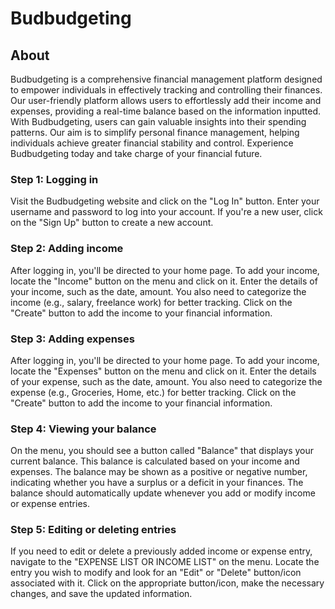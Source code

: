 # Budbudgeting

## About

Budbudgeting is a comprehensive financial management platform designed to empower individuals in effectively tracking and controlling their finances. Our user-friendly platform allows users to effortlessly add their income and expenses, providing a real-time balance based on the information inputted. With Budbudgeting, users can gain valuable insights into their spending patterns. Our aim is to simplify personal finance management, helping individuals achieve greater financial stability and control. Experience Budbudgeting today and take charge of your financial future.

### Step 1: Logging in

Visit the Budbudgeting website and click on the "Log In" button.
Enter your username and password to log into your account. If you're a new user, click on the "Sign Up" button to create a new account.

### Step 2: Adding income

After logging in, you'll be directed to your home page. To add your income, locate the "Income" button on the menu and click on it.
Enter the details of your income, such as the date, amount. You also need to categorize the income (e.g., salary, freelance work) for better tracking.
Click on the "Create" button to add the income to your financial information.

### Step 3: Adding expenses

After logging in, you'll be directed to your home page. To add your income, locate the "Expenses" button on the menu and click on it.
Enter the details of your expense, such as the date, amount. You also need to categorize the expense (e.g., Groceries, Home, etc.) for better tracking.
Click on the "Create" button to add the income to your financial information.

### Step 4: Viewing your balance

On the menu, you should see a button called "Balance" that displays your current balance. This balance is calculated based on your income and expenses.
The balance may be shown as a positive or negative number, indicating whether you have a surplus or a deficit in your finances.
The balance should automatically update whenever you add or modify income or expense entries.

### Step 5: Editing or deleting entries

If you need to edit or delete a previously added income or expense entry, navigate to the "EXPENSE LIST OR INCOME LIST" on the menu.
Locate the entry you wish to modify and look for an "Edit" or "Delete" button/icon associated with it.
Click on the appropriate button/icon, make the necessary changes, and save the updated information.

